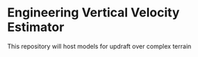 # Engineering Vertical Velocity Estimator

This repository will host models for updraft over complex terrain
